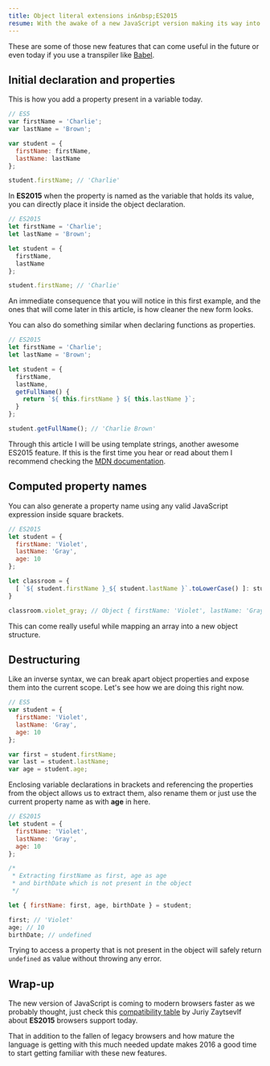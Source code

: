 ```yaml
---
title: Object literal extensions in&nbsp;ES2015
resume: With the awake of a new JavaScript version making its way into modern browsers, one of the features you will find yourself using more often is the new syntax to manipulate object properties.
---
```


These are some of those new features that can come useful in the future or even today if you use a transpiler like [Babel][3].

## Initial declaration and properties

This is how you add a property present in a variable today.

```js
// ES5
var firstName = 'Charlie';
var lastName = 'Brown';

var student = {
  firstName: firstName,
  lastName: lastName
};

student.firstName; // 'Charlie'
```

In **ES2015** when the property is named as the variable that holds its value, you can directly place it inside the object declaration.

```js
// ES2015
let firstName = 'Charlie';
let lastName = 'Brown';

let student = {
  firstName,
  lastName
};

student.firstName; // 'Charlie'
```

An immediate consequence that you will notice in this first example, and the ones that will come later in this article, is how cleaner the new form looks.

You can also do something similar when declaring functions as properties.

```js
// ES2015
let firstName = 'Charlie';
let lastName = 'Brown';

let student = {
  firstName,
  lastName,
  getFullName() {
    return `${ this.firstName } ${ this.lastName }`;
  }
};

student.getFullName(); // 'Charlie Brown'
```

Through this article I will be using template strings, another awesome ES2015 feature. If this is the first time you hear or read about them I recommend checking the [MDN documentation][1].


## Computed property names

You can also generate a property name using any valid JavaScript expression inside square brackets.

```js
// ES2015
let student = {
  firstName: 'Violet',
  lastName: 'Gray',
  age: 10
};

let classroom = {
  [ `${ student.firstName }_${ student.lastName }`.toLowerCase() ]: student
}

classroom.violet_gray; // Object { firstName: 'Violet', lastName: 'Gray', age: 10 }
```

This can come really useful while mapping an array into a new object structure.


## Destructuring

Like an inverse syntax, we can break apart object properties and expose them into the current scope. Let's see how we are doing this right now.

```js
// ES5
var student = {
  firstName: 'Violet',
  lastName: 'Gray',
  age: 10
};

var first = student.firstName;
var last = student.lastName;
var age = student.age;
```

Enclosing variable declarations in brackets and referencing the properties from the object allows us to extract them, also rename them or just use the current property name as with **age** in here.

```js
// ES2015
let student = {
  firstName: 'Violet',
  lastName: 'Gray',
  age: 10
};

/*
 * Extracting firstName as first, age as age
 * and birthDate which is not present in the object
 */

let { firstName: first, age, birthDate } = student;

first; // 'Violet'
age; // 10
birthDate; // undefined
```

Trying to access a property that is not present in the object will safely return `undefined` as value without throwing any error.


## Wrap-up

The new version of JavaScript is coming to modern browsers faster as we probably thought, just check this [compatibility table][2] by Juriy ZaytsevIf about **ES2015** browsers support today.

That in addition to the fallen of legacy browsers and how mature the language is getting with this much needed update makes 2016 a good time to start getting familiar with these new features.


[1]: https://developer.mozilla.org/en-US/docs/Web/JavaScript/Reference/Template_literals
[2]: https://kangax.github.io/compat-table/es6/
[3]: https://babeljs.io/
